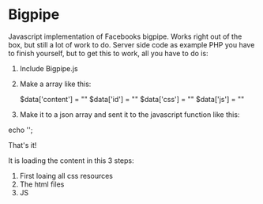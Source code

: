 Bigpipe
=======

Javascript implementation of Facebooks bigpipe. Works right out of the box, but still a lot of work to do.
Server side code as example PHP you have to finish yourself, but to get this to work, all you have to do is:

1. Include Bigpipe.js
2. Make a array like this:

  	$data['content'] = ""
		$data['id'] = ""
		$data['css'] = ""
		$data['js'] = ""
    
3. Make it to a json array and sent it to the javascript function like this:

 echo '<script id="">Bigpipe.OnPageLoad(' . json_encode($data) . ')</script>';
 
 
 That's it!
 
 It is loading the content in this 3 steps:
 
 1. First loaing all css resources
 2. The html files
 3. JS 
		

